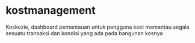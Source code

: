 # kostmanagement
Koskozie, dashboard pemantauan untuk pengguna kost memantau segala sesuatu transaksi dan kondisi yang ada pada bangunan kosnya
